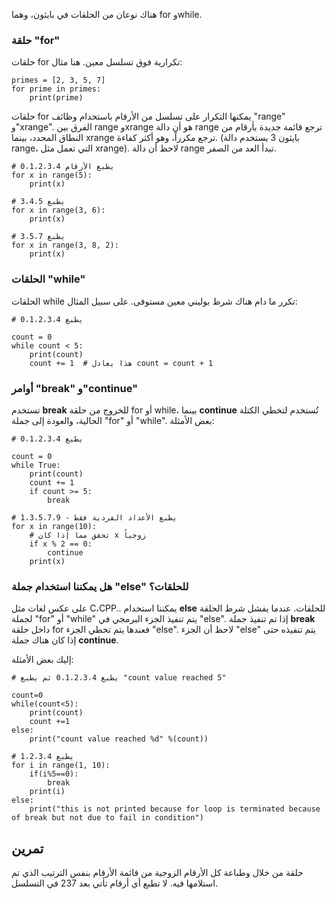 هناك نوعان من الحلقات في بايثون، وهما for وwhile.

### حلقة "for"

حلقات for تكرارية فوق تسلسل معين. هنا مثال:

    primes = [2, 3, 5, 7]
    for prime in primes:
        print(prime)

حلقات for يمكنها التكرار على تسلسل من الأرقام باستخدام وظائف "range" و"xrange". الفرق بين range وxrange هو أن دالة range ترجع قائمة جديدة بأرقام من النطاق المحدد، بينما xrange ترجع مكرراً، وهو أكثر كفاءة. (بايثون 3 يستخدم دالة range، التي تعمل مثل xrange). لاحظ أن دالة range تبدأ العد من الصفر.

    # يطبع الأرقام 0،1،2،3،4
    for x in range(5):
        print(x)

    # يطبع 3،4،5
    for x in range(3, 6):
        print(x)

    # يطبع 3،5،7
    for x in range(3, 8, 2):
        print(x)

### الحلقات "while"

الحلقات while تكرر ما دام هناك شرط بوليني معين مستوفى. على سبيل المثال:

    # يطبع 0،1،2،3،4

    count = 0
    while count < 5:
        print(count)
        count += 1  # هذا يعادل count = count + 1

### أوامر "break" و"continue"

تستخدم **break** للخروج من حلقة for أو while، بينما **continue** تُستخدم لتخطي الكتلة الحالية، والعودة إلى جملة "for" أو "while". بعض الأمثلة:

    # يطبع 0،1،2،3،4

    count = 0
    while True:
        print(count)
        count += 1
        if count >= 5:
            break

    # يطبع الأعداد الفردية فقط - 1،3،5،7،9
    for x in range(10):
        # تحقق مما إذا كان x زوجياً
        if x % 2 == 0:
            continue
        print(x)

### هل يمكننا استخدام جملة "else" للحلقات؟

على عكس لغات مثل C،CPP.. يمكننا استخدام **else** للحلقات. عندما يفشل شرط الحلقة لجملة "for" أو "while" يتم تنفيذ الجزء البرمجي في "else". إذا تم تنفيذ جملة **break** داخل حلقة for فعندها يتم تخطي الجزء "else".
لاحظ أن الجزء "else" يتم تنفيذه حتى إذا كان هناك جملة **continue**.

إليك بعض الأمثلة:

    # يطبع 0،1،2،3،4 ثم يطبع "count value reached 5"

    count=0
    while(count<5):
        print(count)
        count +=1
    else:
        print("count value reached %d" %(count))

    # يطبع 1،2،3،4
    for i in range(1, 10):
        if(i%5==0):
            break
        print(i)
    else:
        print("this is not printed because for loop is terminated because of break but not due to fail in condition")

تمرين
--------

حلقة من خلال وطباعة كل الأرقام الزوجية من قائمة الأرقام بنفس الترتيب الذي تم استلامها فيه. لا تطبع أي أرقام تأتي بعد 237 في التسلسل.
